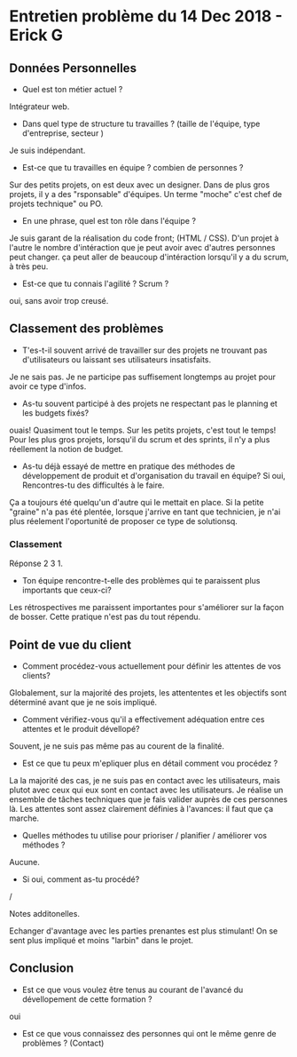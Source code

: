 # Entretien problème du 14 Dec 2018  - Erick G

## Données Personnelles

- Quel est ton métier actuel ?

Intégrateur web. 

- Dans quel type de structure tu travailles ? (taille de l'équipe, type d'entreprise, secteur )

Je suis indépendant.

- Est-ce que tu travailles en équipe ? combien de personnes ?

Sur des petits projets, on est deux avec un designer. Dans de plus gros projets, il y a des "rsponsable" d'équipes. Un terme "moche" c'est chef de projets technique" ou PO.

- En une phrase, quel est ton rôle dans l'équipe ?

Je suis garant de la réalisation du code front; (HTML / CSS). D'un projet à l'autre le nombre d'intéraction que je peut avoir avec d'autres personnes peut changer. ça peut aller de beaucoup d'intéraction lorsqu'il y a du scrum, à très peu.

- Est-ce que tu connais l'agilité ? Scrum ?

oui, sans avoir trop creusé. 

## Classement des problèmes

- T'es-t-il souvent arrivé de travailler sur des projets ne trouvant pas d'utilisateurs ou laissant ses utilisateurs insatisfaits.

Je ne sais pas. Je ne participe pas suffisement longtemps au projet pour avoir ce type d'infos.

- As-tu souvent participé à des projets ne respectant pas le planning et les budgets fixés?

ouais! Quasiment tout le temps. Sur les petits projets, c'est tout le temps! Pour les plus gros projets, lorsqu'il du scrum et des sprints, il n'y a plus réellement la notion de budget. 

- As-tu déjà essayé de mettre en pratique des méthodes de développement de produit et d'organisation du travail en équipe? Si oui, Rencontres-tu des difficultés à le faire.

Ça a toujours été quelqu'un d'autre qui le mettait en place. Si la petite "graine" n'a pas été plentée, lorsque j'arrive en tant que technicien, je n'ai plus réelement l'oportunité de proposer ce type de solutionsq.

### Classement

Réponse 2 3 1. 

- Ton équipe rencontre-t-elle des problèmes qui te paraissent plus importants que ceux-ci?

Les rétrospectives me paraissent importantes pour s'améliorer sur la façon de bosser. Cette pratique n'est pas du tout répendu.

## Point de vue du client

- Comment procédez-vous actuellement pour définir les attentes de vos clients?

Globalement, sur la majorité des projets, les attententes et les objectifs sont déterminé avant que je ne sois impliqué.

- Comment vérifiez-vous qu'il a effectivement adéquation entre ces attentes et le produit dévellopé?

Souvent, je ne suis pas même pas au courent de la finalité.

- Est ce que tu peux m'epliquer plus en détail comment vou procédez ?

La la majorité des cas, je ne suis pas en contact avec les utilisateurs, mais plutot avec ceux qui eux sont en contact avec les utilisateurs. Je réalise un ensemble de tâches techniques que je fais valider auprès de ces personnes là. Les attentes sont assez clairement définies à l'avances: il faut que ça marche.

- Quelles méthodes tu utilise pour prioriser / planifier / améliorer vos méthodes ?

Aucune.

- Si oui, comment as-tu procédé?

/

Notes additonelles.

Echanger d'avantage avec les parties prenantes est plus stimulant! On se sent plus impliqué et moins "larbin" dans le projet.

## Conclusion

- Est ce que vous voulez être tenus au courant de l'avancé du dévellopement de cette formation ?

oui

- Est ce que vous connaissez des personnes qui ont le même genre de problèmes ? (Contact)
